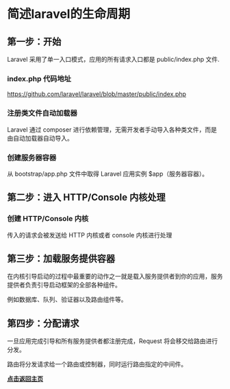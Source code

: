 # 简述laravel的生命周期

## 第一步：开始

Laravel 采用了单一入口模式，应用的所有请求入口都是 public/index.php 文件.

### index.php 代码地址

https://github.com/laravel/laravel/blob/master/public/index.php

### 注册类文件自动加载器

Laravel 通过 composer 进行依赖管理，无需开发者手动导入各种类文件，而是由自动加载器自动导入。

### 创建服务器容器

从 bootstrap/app.php 文件中取得 Laravel 应用实例 $app（服务器容器）。

## 第二步：进入 HTTP/Console 内核处理

### 创建 HTTP/Console 内核

传入的请求会被发送给 HTTP 内核或者 console 内核进行处理

## 第三步：加载服务提供容器

在内核引导启动的过程中最重要的动作之一就是载入服务提供者到你的应用，服务提供者负责引导启动框架的全部各种组件。

例如数据库、队列、验证器以及路由组件等。

## 第四步：分配请求

一旦应用完成引导和所有服务提供者都注册完成，Request 将会移交给路由进行分发。

路由将分发请求给一个路由或控制器，同时运行路由指定的中间件。









**[点击返回主页](https://liudandandear.gitee.io)**